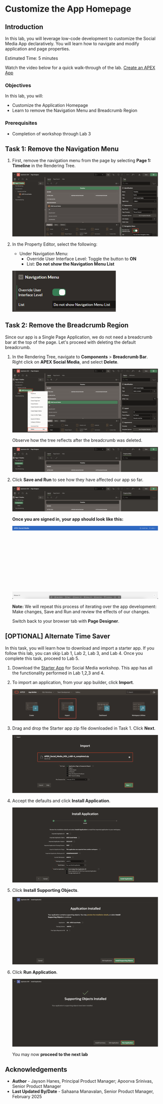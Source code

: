 # Customize the App Homepage

## Introduction

In this lab, you will leverage low-code development to customize the Social Media App declaratively. You will learn how to navigate and modify application and page properties.

Estimated Time: 5 minutes

Watch the video below for a quick walk-through of the lab.
[Create an APEX App](videohub:1_bgxyfanv)

### Objectives

In this lab, you will:

- Customize the Application Homepage
- Learn to remove the Navigation Menu and Breadcrumb Region

### Prerequisites

- Completion of workshop through Lab 3

## Task 1: Remove the Navigation Menu

1. First, remove the navigation menu from the page by selecting **Page 1: Timeline** in the Rendering Tree.

    ![Page designer is seen](images/property-editor-nav.png "")

2. In the Property Editor, select the following:
    - Under Navigation Menu:
        - Override User Interface Level: Toggle the button to **ON**
        - List: **Do not show the Navigation Menu List**

    ![The Navigation Menu group in the Property Editor](images/nav-menu-group.png "")

## Task 2: Remove the Breadcrumb Region

Since our app is a Single Page Application, we do not need a breadcrumb bar at the top of the page. Let's proceed with deleting the default breadcrumb.

1. In the Rendering Tree, navigate to **Components** > **Breadcrumb Bar**. Right click on **APEX Social Media**, and select **Delete**.

    ![Rendering Tree in Page Designer](images/breadcrumb-delete.png "")

    Observe how the tree reflects after the breadcrumb was deleted.

    ![Rendering Tree in Page Designer](images/after-breadcrumb-delete.png "")

2. Click **Save and Run** to see how they have affected our app so far.

    ![Save and Run button](images/save-and-run.png "")

    **Once you are signed in, your app should look like this:**

    ![The update app after the changes](images/updated-app.png "")

    **Note:** We will repeat this process of iterating over the app development: Make changes, Save and Run and review the effects of our changes.

    Switch back to your browser tab with **Page Designer**.

## [OPTIONAL] Alternate Time Saver

In this task, you will learn how to download and import a starter app. If you follow this lab, you can skip Lab 1, Lab 2, Lab 3, and Lab 4. Once you complete this task, proceed to Lab 5.

1. Download the [Starter App](https://c4u04.objectstorage.us-ashburn-1.oci.customer-oci.com/p/EcTjWk2IuZPZeNnD_fYMcgUhdNDIDA6rt9gaFj_WZMiL7VvxPBNMY60837hu5hga/n/c4u04/b/livelabsfiles/o/data-management-library-files/APEX_Social_Media_HOL_LAB1-4_completed.zip) for Social Media workshop. This app has all the functionality performed in Lab 1,2,3 and 4.

2. To import an application, from your app builder, click **Import**.

    ![App builder homepage](images/import.png)

3. Drag and drop the Starter app zip file downloaded in Task 1. Click **Next**.

    ![Import dialog](images/drag-and-drop.png)

4. Accept the defaults and click **Install Application**.

    ![Install app screen](images/install-app.png)

5. Click **Install Supporting Objects**.

    ![Install app screen](images/install-support.png)

6. Click **Run Application**.

    ![Install app screen](images/run-app2.png)

    You may now **proceed to the next lab**

## Acknowledgements

- **Author** - Jayson Hanes, Principal Product Manager; Apoorva Srinivas, Senior Product Manager
- **Last Updated By/Date** - Sahaana Manavalan, Senior Product Manager, February 2025
